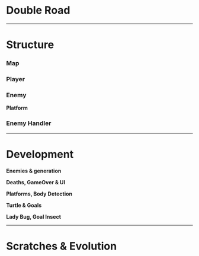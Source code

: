# Double Road

---------------------------------------------------------------
# Structure

### Map ###

### Player ###

### Enemy ###

**Platform**

### Enemy Handler ###


---------------------------------------------------------------
# Development


**Enemies & generation** 

**Deaths, GameOver & UI** 

**Platforms, Body Detection** 

**Turtle & Goals**

**Lady Bug, Goal Insect**



---------------------------------------------------------------
# Scratches & Evolution

 <!-- <p float="left">
   <img width="186" height="260" src='https://github.com/AfonsoCFonseca/Frogger-Game/blob/master/screenshots/03_08.png'>
 </p> -->
